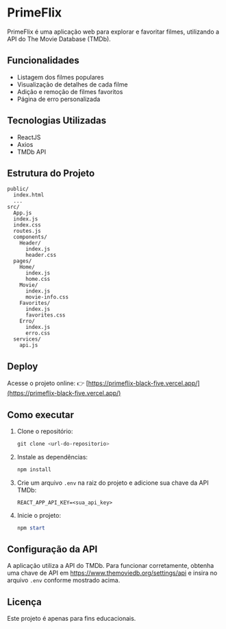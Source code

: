 # PrimeFlix

PrimeFlix é uma aplicação web para explorar e favoritar filmes, utilizando a API do The Movie Database (TMDb).

## Funcionalidades
- Listagem dos filmes populares
- Visualização de detalhes de cada filme
- Adição e remoção de filmes favoritos
- Página de erro personalizada

## Tecnologias Utilizadas
- ReactJS
- Axios
- TMDb API

## Estrutura do Projeto
```
public/
  index.html
  ...
src/
  App.js
  index.js
  index.css
  routes.js
  components/
    Header/
      index.js
      header.css
  pages/
    Home/
      index.js
      home.css
    Movie/
      index.js
      movie-info.css
    Favorites/
      index.js
      favorites.css
    Erro/
      index.js
      erro.css
  services/
    api.js
```

## Deploy
Acesse o projeto online:
👉 [https://primeflix-black-five.vercel.app/](https://primeflix-black-five.vercel.app/)

## Como executar
1. Clone o repositório:
   ```powershell
   git clone <url-do-repositorio>
   ```
2. Instale as dependências:
   ```powershell
   npm install
   ```
3. Crie um arquivo `.env` na raiz do projeto e adicione sua chave da API TMDb:
   ```env
   REACT_APP_API_KEY=<sua_api_key>
   ```
4. Inicie o projeto:
   ```powershell
   npm start
   ```

## Configuração da API
A aplicação utiliza a API do TMDb. Para funcionar corretamente, obtenha uma chave de API em https://www.themoviedb.org/settings/api e insira no arquivo `.env` conforme mostrado acima.

## Licença
Este projeto é apenas para fins educacionais.

